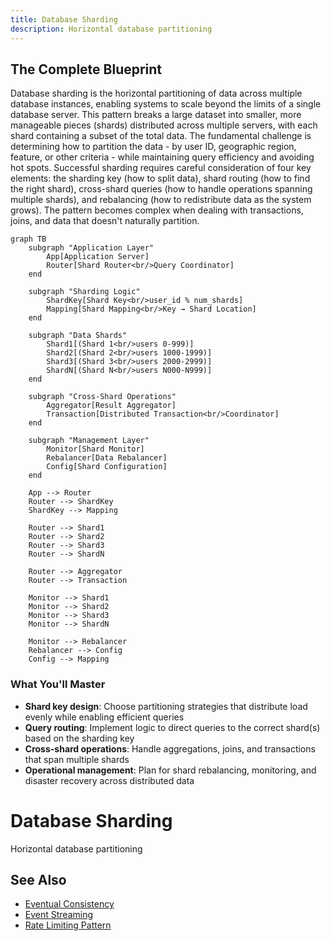```yaml
---
title: Database Sharding
description: Horizontal database partitioning
---
```


## The Complete Blueprint

Database sharding is the horizontal partitioning of data across multiple database instances, enabling systems to scale beyond the limits of a single database server. This pattern breaks a large dataset into smaller, more manageable pieces (shards) distributed across multiple servers, with each shard containing a subset of the total data. The fundamental challenge is determining how to partition the data - by user ID, geographic region, feature, or other criteria - while maintaining query efficiency and avoiding hot spots. Successful sharding requires careful consideration of four key elements: the sharding key (how to split data), shard routing (how to find the right shard), cross-shard queries (how to handle operations spanning multiple shards), and rebalancing (how to redistribute data as the system grows). The pattern becomes complex when dealing with transactions, joins, and data that doesn't naturally partition.

```mermaid
graph TB
    subgraph "Application Layer"
        App[Application Server]
        Router[Shard Router<br/>Query Coordinator]
    end
    
    subgraph "Sharding Logic"
        ShardKey[Shard Key<br/>user_id % num_shards]
        Mapping[Shard Mapping<br/>Key → Shard Location]
    end
    
    subgraph "Data Shards"
        Shard1[(Shard 1<br/>users 0-999)]
        Shard2[(Shard 2<br/>users 1000-1999)]
        Shard3[(Shard 3<br/>users 2000-2999)]
        ShardN[(Shard N<br/>users N000-N999)]
    end
    
    subgraph "Cross-Shard Operations"
        Aggregator[Result Aggregator]
        Transaction[Distributed Transaction<br/>Coordinator]
    end
    
    subgraph "Management Layer"
        Monitor[Shard Monitor]
        Rebalancer[Data Rebalancer]
        Config[Shard Configuration]
    end
    
    App --> Router
    Router --> ShardKey
    ShardKey --> Mapping
    
    Router --> Shard1
    Router --> Shard2
    Router --> Shard3
    Router --> ShardN
    
    Router --> Aggregator
    Router --> Transaction
    
    Monitor --> Shard1
    Monitor --> Shard2
    Monitor --> Shard3
    Monitor --> ShardN
    
    Monitor --> Rebalancer
    Rebalancer --> Config
    Config --> Mapping
```

### What You'll Master

- **Shard key design**: Choose partitioning strategies that distribute load evenly while enabling efficient queries
- **Query routing**: Implement logic to direct queries to the correct shard(s) based on the sharding key
- **Cross-shard operations**: Handle aggregations, joins, and transactions that span multiple shards
- **Operational management**: Plan for shard rebalancing, monitoring, and disaster recovery across distributed data

# Database Sharding

Horizontal database partitioning

## See Also

- [Eventual Consistency](/pattern-library/data-management/eventual-consistency)
- [Event Streaming](/pattern-library/architecture/event-streaming)
- [Rate Limiting Pattern](/pattern-library/scaling/rate-limiting)
